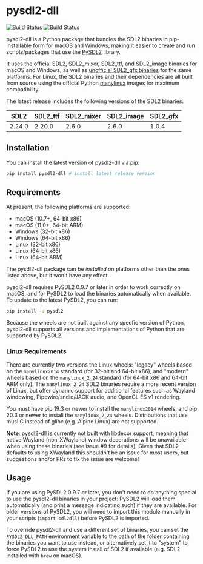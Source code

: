 # pysdl2-dll

[![Build Status](https://api.cirrus-ci.com/github/a-hurst/pysdl2-dll.svg)](https://cirrus-ci.com/github/a-hurst/pysdl2-dll)
[![Build Status](https://ci.appveyor.com/api/projects/status/lnwpe9v50bne3afu?svg=true)](https://ci.appveyor.com/project/a-hurst/pysdl2-dll)

pysdl2-dll is a Python package that bundles the SDL2 binaries in pip-installable form for macOS and Windows, making it easier to create and run scripts/packages that use the [PySDL2](https://github.com/py-sdl/py-sdl2) library.

It uses the official SDL2, SDL2\_mixer, SDL2\_ttf, and SDL2\_image binaries for macOS and Windows, as well as [unofficial SDL2\_gfx binaries](https://github.com/a-hurst/sdl2gfx-builds) for the same platforms. For Linux, the SDL2 binaries and their dependencies are all built from source using the official Python [manylinux](https://github.com/pypa/manylinux) images for maximum compatibility.

The latest release includes the following versions of the SDL2 binaries:

SDL2 | SDL2\_ttf | SDL2\_mixer | SDL2\_image | SDL2\_gfx
--- | --- | --- | --- | ---
2.24.0 | 2.20.0 | 2.6.0 | 2.6.0 | 1.0.4


## Installation

You can install the latest version of pysdl2-dll via pip:

```bash
pip install pysdl2-dll # install latest release version
```


## Requirements

At present, the following platforms are supported:

* macOS (10.7+, 64-bit x86)
* macOS (11.0+, 64-bit ARM)
* Windows (32-bit x86)
* Windows (64-bit x86)
* Linux (32-bit x86)
* Linux (64-bit x86)
* Linux (64-bit ARM)

The pysdl2-dll package can be *installed* on platforms other than the ones listed above, but it won't have any effect.

pysdl2-dll requires PySDL2 0.9.7 or later in order to work correctly on macOS, and for PySDL2 to load the binaries automatically when available. To update to the latest PySDL2, you can run:

```bash
pip install -U pysdl2
```

Because the wheels are not built against any specfic version of Python, pysdl2-dll supports all versions and implementations of Python that are supported by PySDL2.


### Linux Requirements

There are currently two versions the Linux wheels: "legacy" wheels based on the `manylinux2014` standard (for 32-bit and 64-bit x86), and "modern" wheels based on the `manylinux_2_24` standard (for 64-bit x86 and 64-bit ARM only). The `manylinux_2_24` SDL2 binaries require a more recent version of Linux, but offer dynamic support for additional features such as Wayland windowing, Pipewire/sndio/JACK audio, and OpenGL ES v1 rendering.

You must have pip 19.3 or newer to install the `manylinux2014` wheels, and pip 20.3 or newer to install the `manylinux_2_24` wheels. Distributions that use musl C instead of glibc (e.g. Alpine Linux) are not supported.

**Note**: pysdl2-dll is currently not built with libdecor support, meaning that native Wayland (non-XWayland) window decorations will be unavailable when using these binaries (see issue #9 for details). Given that SDL2 defaults to using XWayland this shouldn't be an issue for most users, but suggestions and/or PRs to fix the issue are welcome!


## Usage

If you are using PySDL2 0.9.7 or later, you don't need to do anything special to use the pysdl2-dll binaries in your project: PySDL2 will load them automatically (and print a message indicating such) if they are available. For older versions of PySDL2, you will need to import this module manually in your scripts (`import sdl2dll`) before PySDL2 is imported.

To override pysdl2-dll and use a different set of binaries, you can set the `PYSDL2_DLL_PATH` environment variable to the path of the folder containing the binaries you want to use instead, or alternatively set it to "system" to force PySDL2 to use the system install of SDL2 if available (e.g. SDL2 installed with `brew` on macOS).
